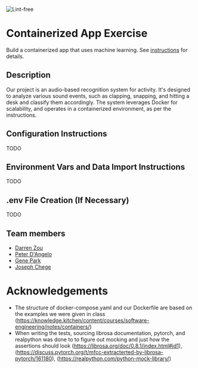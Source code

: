 ![Lint-free](https://github.com/nyu-software-engineering/containerized-app-exercise/actions/workflows/lint.yml/badge.svg)

# Containerized App Exercise

Build a containerized app that uses machine learning. See [instructions](./instructions.md) for details.

## Description

Our project is an audio-based recognition system for activity. It's designed to analyze various sound events, such as clapping, snapping, and hitting a desk and classify them accordingly. The system leverages Docker for scalability, and operates in a containerized environment, as per the instructions.

## Configuration Instructions

TODO

## Environment Vars and Data Import Instructions

TODO

## .env File Creation (If Necessary)

TODO

## Team members

- [Darren Zou](https://github.com/darrenzou)
- [Peter D'Angelo](https://github.com/dangelo729)
- [Gene Park](https://github.com/geneparkmcs)
- [Joseph Chege](https://github.com/JosephChege4)

# Acknowledgements

- The structure of docker-compose.yaml and our Dockerfile are based on the examples we were given in class (https://knowledge.kitchen/content/courses/software-engineering/notes/containers/)
- When writing the tests, sourcing librosa documentation, pytorch, and realpython was done to to figure out mocking and just how the assertions should look (https://librosa.org/doc/0.8.1/index.html#id1), (https://discuss.pytorch.org/t/mfcc-extracterted-by-librosa-pytorch/161180), (https://realpython.com/python-mock-library/)
